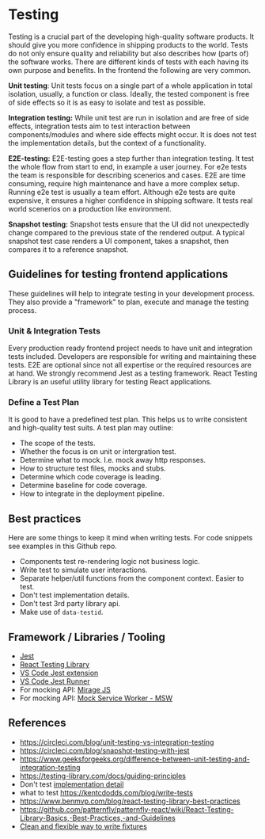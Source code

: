 # Testing

Testing is a crucial part of the developing high-quality software products. It should give you more confidence in shipping products to the world.
Tests do not only ensure quality and reliability but also describes how (parts of) the software works.
There are different kinds of tests with each having its own purpose and benefits. In the frontend the following are very common.

**Unit testing**:
Unit tests focus on a single part of a whole application in total isolation, usually, a function or class. Ideally, the tested component is free of side effects so it is as easy to isolate and test as possible.

**Integration testing:**
While unit test are run in isolation and are free of side effects, integration tests aim to test interaction between components/modules and where side effects might occur. It is does not test the implementation details, but the context of a functionality.

**E2E-testing:**
E2E-testing goes a step further than integration testing. It test the whole flow from start to end, in example a user journey. For e2e tests the team is responsible for describing scenerios and cases. E2E are time consuming, require high maintenance and have a more complex setup. Running e2e test is usually a team effort. Although e2e tests are quite expensive, it ensures a higher confidence in shipping software. It tests real world scenerios on a production like environment.

**Snapshot testing:**
Snapshot tests ensure that the UI did not unexpectedly change compared to the previous state of the rendered output. A typical snapshot test case renders a UI component, takes a snapshot, then compares it to a reference snapshot.

## Guidelines for testing frontend applications

These guidelines will help to integrate testing in your development process. They also provide a "framework" to plan, execute and manage the testing process.

### Unit & Integration Tests

Every production ready frontend project needs to have unit and integration tests included. Developers are responsible for writing and maintaining these tests. E2E are optional since not all expertise or the required resources are at hand. We strongly recommend Jest as a testing framework. React Testing Library is an useful utility library for testing React applications.

### Define a Test Plan

It is good to have a predefined test plan. This helps us to write consistent and high-quality test suits.
A test plan may outline:

- The scope of the tests.
- Whether the focus is on unit or intergration test.
- Determine what to mock. I.e. mock away http responses.
- How to structure test files, mocks and stubs.
- Determine which code coverage is leading.
- Determine baseline for code coverage.
- How to integrate in the deployment pipeline.

## Best practices

Here are some things to keep it mind when writing tests. For code snippets see examples in this Github repo.

- Components test re-rendering logic not business logic.
- Write test to simulate user interactions.
- Separate helper/util functions from the component context. Easier to test.
- Don't test implementation details.
- Don't test 3rd party library api.
- Make use of `data-testid`.

## Framework / Libraries / Tooling

- [Jest](https://jestjs.io/)
- [React Testing Library](https://testing-library.com/)
- [VS Code Jest extension](https://marketplace.visualstudio.com/items?itemName=Orta.vscode-jest)
- [VS Code Jest Runner](https://marketplace.visualstudio.com/items?itemName=firsttris.vscode-jest-runner)
- For mocking API: [Mirage JS](https://miragejs.com/)
- For mocking API: [Mock Service Worker - MSW](https://mswjs.io/)

## References

- https://circleci.com/blog/unit-testing-vs-integration-testing
- https://circleci.com/blog/snapshot-testing-with-jest
- https://www.geeksforgeeks.org/difference-between-unit-testing-and-integration-testing
- https://testing-library.com/docs/guiding-principles
- Don't test [implementation detail](https://kentcdodds.com/blog/testing-implementation-details)
- what to test https://kentcdodds.com/blog/write-tests
- https://www.benmvp.com/blog/react-testing-library-best-practices
- https://github.com/patternfly/patternfly-react/wiki/React-Testing-Library-Basics,-Best-Practices,-and-Guidelines
- [Clean and flexible way to write fixtures](https://michalzalecki.com/fixtures-the-way-to-manage-sample-and-test-data/)

